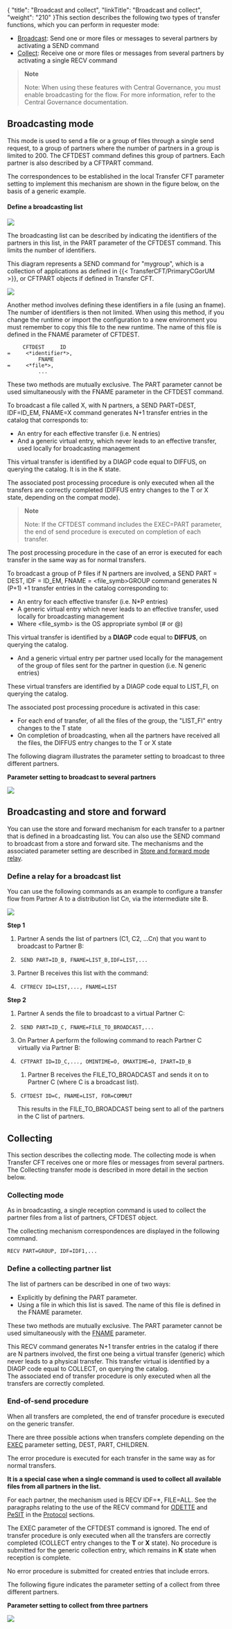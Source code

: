 {
    "title": "Broadcast and collect",
    "linkTitle": "Broadcast and collect",
    "weight": "210"
}This section describes the following two types of transfer functions, which you can perform in
requester mode:

- [Broadcast](#Broadcasting_mode):
    Send one or more files or messages to several partners by activating a
    SEND command
- [Collect](#Collecting):
    Receive one or more files or messages from several partners by activating
    a single RECV command

> **Note**
>
> Note: When using these features with Central Governance, you must enable broadcasting for the flow. For more information, refer to the Central Governance documentation.

<span id="Broadcasting_mode"></span>

Broadcasting mode
-----------------

This mode is used to send a file or a group of files through a single
send request, to a group of partners where the number of partners in a group is limited to 200. The CFTDEST command
defines this group of partners. Each partner is also described by a CFTPART
command.

The correspondences to be established in the local Transfer CFT parameter
setting to implement this mechanism are shown in the figure below,
on the basis of a generic example.

#### Define a broadcasting list

![](/Images/TransferCFT/Implement_broadcasting.gif)

The broadcasting list can be described by indicating the identifiers
of the partners in this list, in the PART parameter of the CFTDEST command.
This limits the number of identifiers.

This diagram represents a SEND command for "mygroup", which is a collection of applications as defined in {{< TransferCFT/PrimaryCGorUM  >}}, or CFTPART objects if defined in Transfer CFT.

![](/Images/TransferCFT/temp_broadcast.png)

Another method involves defining these identifiers in a file (using an fname). The number
of identifiers is then not limited. When using this method, if you change the runtime or import the configuration to a new environment you must remember to copy this file to the new runtime. The name of this file is defined in
the FNAME parameter of CFTDEST.

```
     CFTDEST     ID    
=     <*identifier*>,
          FNAME    
=     <*file*>,
          ...
```

These two methods are mutually exclusive. The PART parameter cannot
be used simultaneously with the FNAME parameter in the CFTDEST command.

To broadcast a file called X, with N partners, a SEND
PART=DEST, IDF=ID_EM, FNAME=X command generates N+1 transfer entries in
the catalog that corresponds to:

- An entry for each
    effective transfer (i.e. N entries)
- And a generic virtual
    entry, which never leads to an effective transfer, used locally for broadcasting
    management

This virtual transfer is identified by a DIAGP code equal to DIFFUS,
on querying the catalog. It is in the K state.

The associated post processing procedure is only executed when
all the transfers are correctly completed (DIFFUS entry changes to the
T or X state, depending on the compat mode).

> **Note**
>
> Note: If the CFTDEST command includes the EXEC=PART parameter, the end of
> send procedure is executed on completion of each transfer.

The post processing procedure in the case of an error is executed for each transfer in the same
way as for normal transfers.

To broadcast a group of P files if N partners are involved, a SEND PART =
DEST, IDF = ID_EM, FNAME = &lt;file_symb&gt;GROUP command generates N (P+1) +1 transfer
entries in the catalog corresponding to:

- An entry for each
    effective transfer (i.e. N\*P entries)
- A generic virtual
    entry which never leads to an effective transfer, used locally for broadcasting
    management
- Where &lt;file_symb&gt; is the OS appropriate symbol (\# or @)

This virtual transfer is identified by a ****DIAGP****
code equal to ****DIFFUS****, on querying
the catalog.

- And a generic virtual
    entry per partner used locally for the management of the group of files
    sent for the partner in question (i.e. N generic entries)

These virtual transfers are identified by a DIAGP code equal to LIST_FI,
on querying the catalog.

The associated post processing procedure is activated in this
case:

- For each end of
    transfer, of all the files of the group, the "LIST_FI" entry
    changes to the T state
- On completion of
    broadcasting, when all the partners have received all the files, the DIFFUS
    entry changes to the T or X state

The following diagram illustrates the parameter setting to broadcast to
three different partners.

****Parameter setting to broadcast to several
partners****

****![](/Images/TransferCFT/parameter_setting_to_broadcast_to_three_different_partners.gif)****

<span id="Broadcasting_and_store_and_forward"></span>

Broadcasting and store and forward
----------------------------------

You can use the store and forward mechanism for each transfer to a partner
that is defined in a broadcasting list. You can also use the SEND command to broadcast from a store and forward
site. The mechanisms and the associated parameter setting are described in
[Store
and forward mode relay](../store_and_forward_mode_routing).

### Define a relay for a broadcast list

You can use the following commands as an example to configure a transfer flow from Partner A to a distribution list C*n*, via the intermediate site B.

![](/Images/TransferCFT/temp_broadcast_store_forward.png)

**Step 1**

1. Partner A sends the list of partners (C1, C2, ...Cn) that you want to broadcast to Partner B:
1. ```
    SEND PART=ID_B, FNAME=LIST_B,IDF=LIST,...
    ```
1. Partner B receives this list with the command:
1. ```
    CFTRECV ID=LIST,..., FNAME=LIST
    ```

**Step 2**

1. Partner A sends the file to broadcast to a virtual Partner C:
1. ```
    SEND PART=ID_C, FNAME=FILE_TO_BROADCAST,...
    ```
1. On Partner A perform the following command to reach Partner C virtually via Partner B:
1. ```
    CFTPART ID=ID_C,..., OMINTIME=O, OMAXTIME=0, IPART=ID_B
    ```
    1.  Partner B receives the FILE_TO_BROADCAST and sends it on to Partner C (where C is a broadcast list).
1. ```
    CFTDEST ID=C, FNAME=LIST, FOR=COMMUT
    ```

    This results in the FILE_TO_BROADCAST being sent to all of the partners in the C list of partners.

<span id="Collecting"></span>

Collecting
----------

This section describes the collecting
mode. The collecting mode is when Transfer CFT receives one or more files
or messages from several partners. The Collecting
transfer mode is described in more detail in the section below.

<span id="Collecting_mode"></span>

### Collecting mode

As in broadcasting, a single reception command is used to collect the
partner files from a list of partners, CFTDEST object.

The collecting mechanism correspondences are displayed in the following command.

```
RECV PART=GROUP, IDF=IDF1,...
```

### Define a collecting partner list

The list of partners can be described in one of two ways:

- Explicitly by defining
    the PART parameter.
- Using a file in
    which this list is saved. The name of this file is defined in the FNAME
    parameter.

These two methods are mutually exclusive. The PART parameter cannot
be used simultaneously with the [FNAME](../../../c_intro_userinterfaces/command_summary/parameter_intro/fname)
parameter.

This RECV command generates N+1 transfer entries in the catalog if there
are N partners involved, the first one being a virtual transfer (generic)
which never leads to a physical transfer. This transfer virtual is identified
by a DIAGP code equal to COLLECT, on querying the catalog.  
The associated end of transfer procedure is only executed when all the
transfers are correctly completed.

### End-of-send procedure

When all transfers are completed, the end of transfer procedure is executed on the generic transfer.

There are three possible actions when transfers complete depending on the [EXEC](../../../c_intro_userinterfaces/command_summary/parameter_intro/exec) parameter setting, DEST, PART, CHILDREN.

The error procedure is executed for each transfer in the same
way as for normal transfers.

****It is a special
case when a single command is used to collect all available files from
all partners in the list.****

For each partner, the mechanism used is RECV IDF=\*, FILE=ALL. See the paragraphs relating to the use of the RECV command
for [ODETTE](../../../protocols_start_here/start_here_odette/receiving_transfers) and [PeSIT](../../../protocols_start_here/about_pesit/defining_cftrecv_in_pesit) in the [Protocol](../../../protocols_start_here) sections.

The EXEC parameter of the CFTDEST command is ignored. The end of transfer procedure is only executed when all the transfers
are correctly completed (COLLECT entry changes to the ****T**** or **X**
state). No procedure is submitted for the generic collection entry, which
remains in ****K**** state when reception
is complete.

No error procedure is submitted for created entries that include
errors.

The following figure indicates the parameter setting of a collect from
three different partners.

******Parameter setting to collect from three
partners******

![](/Images/TransferCFT/parameter_setting_of_a_collect_from_the_three_different_partners.gif)
